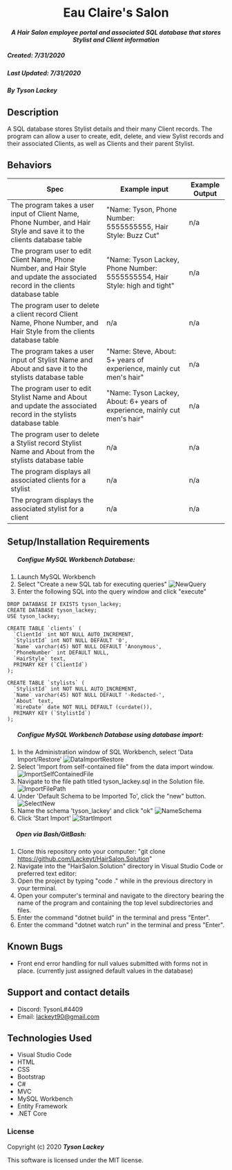 <h1 align="center"><strong>Eau Claire's Salon</strong></h1>

<h4 align="center"><em>A Hair Salon employee portal and associated SQL database that stores Stylist and Client information</em></h4>


##### __Created:__ 7/31/2020
##### __Last Updated:__ 7/31/2020 
##### By _**Tyson Lackey**_  


## Description

A SQL database stores Stylist details and their many Client records. The program can allow a user to create, edit, delete, and view Sylist records and their associated Clients, as well as Clients and their parent Stylist.

## Behaviors

| Spec| Example input | Example Output
| ----------- | ----------- | ----------- |
|The program takes a user input of Client Name, Phone Number, and Hair Style and save it to the clients database table | "Name: Tyson, Phone Number: 5555555555, Hair Style: Buzz Cut"| n/a |
|The program user to edit Client Name, Phone Number, and Hair Style and update the associated record in the clients database table | "Name: Tyson Lackey, Phone Number: 5555555554, Hair Style: high and tight"| n/a |
|The program user to delete a client record Client Name, Phone Number, and Hair Style from the clients database table | n/a | n/a |
|The program takes a user input of Stylist Name and About and save it to the stylists database table | "Name: Steve, About: 5+ years of experience, mainly cut men's hair" | n/a |
|The program user to edit Stylist Name and About and update the associated record in the stylists database table | "Name: Tyson Lackey, About: 6+ years of experience, mainly cut men's hair"| n/a |
|The program user to delete a Stylist record Stylist Name and About from the stylists database table | n/a | n/a |
|The program displays all associated clients for a stylist | n/a | n/a |
|The program displays the associated stylist for a client | n/a | n/a |


## Setup/Installation Requirements

##### &nbsp;&nbsp;&nbsp;&nbsp;&nbsp;&nbsp; Configue MySQL Workbench Database:
1. Launch MySQL Workbench
2. Select "Create a new SQL tab for executing queries"
![NewQuery](./HairSalon/wwwroot/assets/images/readme/NewQuery.PNG)
3. Enter the following SQL into the query window and click "execute"

```
DROP DATABASE IF EXISTS tyson_lackey;
CREATE DATABASE tyson_lackey;
USE tyson_lackey;

CREATE TABLE `clients` (
  `ClientId` int NOT NULL AUTO_INCREMENT,
  `StylistId` int NOT NULL DEFAULT '0',
  `Name` varchar(45) NOT NULL DEFAULT 'Anonymous',
  `PhoneNumber` int DEFAULT NULL,
  `HairStyle` text,
  PRIMARY KEY (`ClientId`)
);

CREATE TABLE `stylists` (
  `StylistId` int NOT NULL AUTO_INCREMENT,
  `Name` varchar(45) NOT NULL DEFAULT '-Redacted-',
  `About` text,
  `HireDate` date NOT NULL DEFAULT (curdate()),
  PRIMARY KEY (`StylistId`)
);
```

##### &nbsp;&nbsp;&nbsp;&nbsp;&nbsp;&nbsp; Configue MySQL Workbench Database using database import:
1. In the Administration window of SQL Workbench, select 'Data Import/Restore'
![DataImportRestore](./HairSalon/wwwroot/assets/images/readme/DataImportRestore.PNG)
2. Select 'Import from self-contained file" from the data import window.
![ImportSelfContainedFile](./HairSalon/wwwroot/assets/images/readme/ImportSelfContainedFile.PNG)
3. Navigate to the file path titled tyson_lackey.sql in the Solution file.
![ImportFilePath](./HairSalon/wwwroot/assets/images/readme/ImportFilePath.PNG)
4. Under 'Default Schema to be Imported To', click the "new" button.
![SelectNew](./HairSalon/wwwroot/assets/images/readme/SelectNew.PNG)
5. Name the schema 'tyson_lackey' and click "ok"
![NameSchema](./HairSalon/wwwroot/assets/images/readme/NameSchema.PNG)
6. Click 'Start Import'
![StartImport](./HairSalon/wwwroot/assets/images/readme/StartImport.PNG)


##### &nbsp;&nbsp;&nbsp;&nbsp;&nbsp;&nbsp;Open via Bash/GitBash:

1. Clone this repository onto your computer:
    "git clone https://github.com/Lackeyt/HairSalon.Solution"
2. Navigate into the "HairSalon.Solution" directory in Visual Studio Code or preferred text editor:
3. Open the project by typing "code ." while in the previous directory in your terminal.
4. Open your computer's terminal and navigate to the directory bearing the name of the program and containing the top level subdirectories and files.
5. Enter the command "dotnet build" in the terminal and press "Enter".
6. Enter the command "dotnet watch run" in the terminal and press "Enter".

## Known Bugs

* Front end error handling for null values submitted with forms not in place. (currently just assigned default values in the database)

## Support and contact details

* Discord: TysonL#4409
* Email: lackeyt90@gmail.com

## Technologies Used

* Visual Studio Code
* HTML
* CSS
* Bootstrap
* C#
* MVC
* MySQL Workbench
* Entity Framework
* .NET Core

### License

Copyright (c) 2020 **_Tyson Lackey_**

This software is licensed under the MIT license.